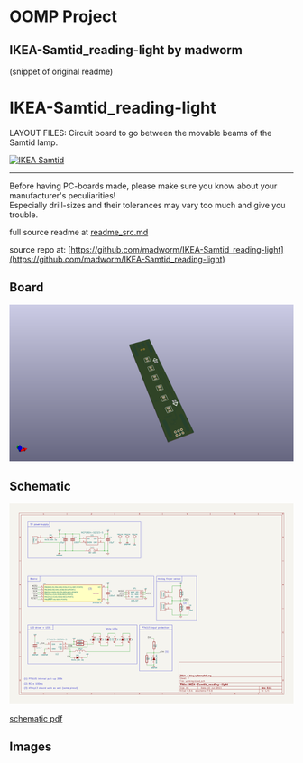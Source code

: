 # OOMP Project  
## IKEA-Samtid_reading-light  by madworm  
  
(snippet of original readme)  
  
  
IKEA-Samtid_reading-light  
=========================  
  
LAYOUT FILES: Circuit board to go between the movable beams of the Samtid lamp.  
  
[![IKEA Samtid](/Docs/attached_to_lamp.jpg)](/Docs/attached_to_lamp.jpg)  
  
  
---  
  
Before having PC-boards made, please make sure you know about your manufacturer's peculiarities!  
Especially drill-sizes and their tolerances may vary too much and give you trouble.  
  
  
  full source readme at [readme_src.md](readme_src.md)  
  
source repo at: [https://github.com/madworm/IKEA-Samtid_reading-light](https://github.com/madworm/IKEA-Samtid_reading-light)  
## Board  
  
[![working_3d.png](working_3d_600.png)](working_3d.png)  
## Schematic  
  
[![working_schematic.png](working_schematic_600.png)](working_schematic.png)  
  
[schematic pdf](working_schematic.pdf)  
## Images  
